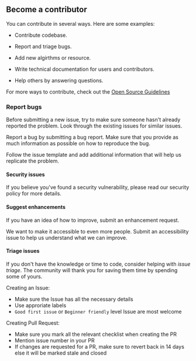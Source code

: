 ## Become a contributor
You can contribute in several ways. Here are some examples:

- Contribute codebase.

- Report and triage bugs.

- Add new algirthms or resource.

- Write technical documentation for users and contributors.

- Help others by answering questions.

For more ways to contribute, check out the [Open Source Guidelines](https://opensource.guide/how-to-contribute/)

### Report bugs
Before submitting a new issue, try to make sure someone hasn't already reported the problem. Look through the existing issues for similar issues.

Report a bug by submitting a bug report. Make sure that you provide as much information as possible on how to reproduce the bug.

Follow the issue template and add additional information that will help us replicate the problem.

#### Security issues
If you believe you've found a security vulnerability, please read our security policy for more details.

#### Suggest enhancements
If you have an idea of how to improve, submit an enhancement request.

We want to make it accessible to even more people. Submit an accessibility issue to help us understand what we can improve.

#### Triage issues
If you don't have the knowledge or time to code, consider helping with *issue triage*. The community will thank you for saving them time by spending some of yours.

Creating an Issue:
- Make sure the Issue has all the necessary details
- Use approriate labels
- `Good first issue` or `Beginner friendly` level Issue are most welcome

Creating Pull Request:
- Make sure you mark all the relevant checklist when creating the PR
- Mention issue number in your PR
- If changes are requested for a PR, make sure to revert back in 14 days else it will be marked stale and closed
